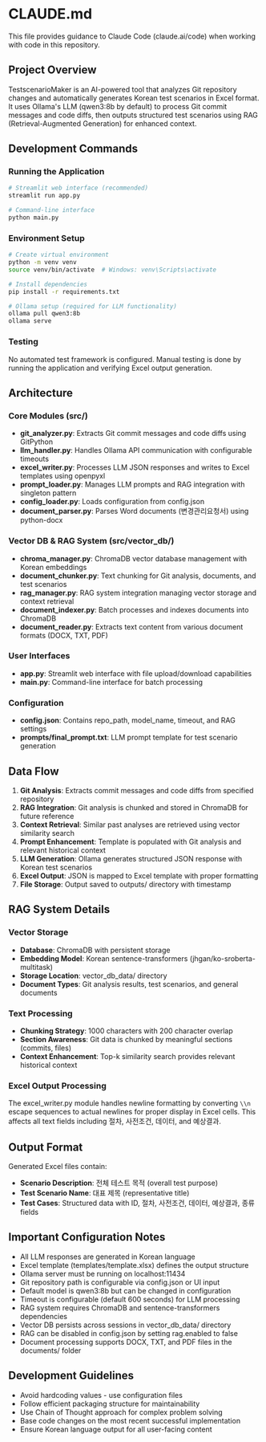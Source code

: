 # CLAUDE.md

This file provides guidance to Claude Code (claude.ai/code) when working with code in this repository.

## Project Overview

TestscenarioMaker is an AI-powered tool that analyzes Git repository changes and automatically generates Korean test scenarios in Excel format. It uses Ollama's LLM (qwen3:8b by default) to process Git commit messages and code diffs, then outputs structured test scenarios using RAG (Retrieval-Augmented Generation) for enhanced context.

## Development Commands

### Running the Application
```bash
# Streamlit web interface (recommended)
streamlit run app.py

# Command-line interface
python main.py
```

### Environment Setup
```bash
# Create virtual environment
python -m venv venv
source venv/bin/activate  # Windows: venv\Scripts\activate

# Install dependencies
pip install -r requirements.txt

# Ollama setup (required for LLM functionality)
ollama pull qwen3:8b
ollama serve
```

### Testing
No automated test framework is configured. Manual testing is done by running the application and verifying Excel output generation.

## Architecture

### Core Modules (src/)
- **git_analyzer.py**: Extracts Git commit messages and code diffs using GitPython
- **llm_handler.py**: Handles Ollama API communication with configurable timeouts
- **excel_writer.py**: Processes LLM JSON responses and writes to Excel templates using openpyxl
- **prompt_loader.py**: Manages LLM prompts and RAG integration with singleton pattern
- **config_loader.py**: Loads configuration from config.json
- **document_parser.py**: Parses Word documents (변경관리요청서) using python-docx

### Vector DB & RAG System (src/vector_db/)
- **chroma_manager.py**: ChromaDB vector database management with Korean embeddings
- **document_chunker.py**: Text chunking for Git analysis, documents, and test scenarios
- **rag_manager.py**: RAG system integration managing vector storage and context retrieval
- **document_indexer.py**: Batch processes and indexes documents into ChromaDB
- **document_reader.py**: Extracts text content from various document formats (DOCX, TXT, PDF)

### User Interfaces  
- **app.py**: Streamlit web interface with file upload/download capabilities
- **main.py**: Command-line interface for batch processing

### Configuration
- **config.json**: Contains repo_path, model_name, timeout, and RAG settings
- **prompts/final_prompt.txt**: LLM prompt template for test scenario generation

## Data Flow

1. **Git Analysis**: Extracts commit messages and code diffs from specified repository
2. **RAG Integration**: Git analysis is chunked and stored in ChromaDB for future reference
3. **Context Retrieval**: Similar past analyses are retrieved using vector similarity search
4. **Prompt Enhancement**: Template is populated with Git analysis and relevant historical context
5. **LLM Generation**: Ollama generates structured JSON response with Korean test scenarios
6. **Excel Output**: JSON is mapped to Excel template with proper formatting
7. **File Storage**: Output saved to outputs/ directory with timestamp

## RAG System Details

### Vector Storage
- **Database**: ChromaDB with persistent storage
- **Embedding Model**: Korean sentence-transformers (jhgan/ko-sroberta-multitask)
- **Storage Location**: vector_db_data/ directory
- **Document Types**: Git analysis results, test scenarios, and general documents

### Text Processing
- **Chunking Strategy**: 1000 characters with 200 character overlap
- **Section Awareness**: Git data is chunked by meaningful sections (commits, files)
- **Context Enhancement**: Top-k similarity search provides relevant historical context

### Excel Output Processing
The excel_writer.py module handles newline formatting by converting `\\n` escape sequences to actual newlines for proper display in Excel cells. This affects all text fields including 절차, 사전조건, 데이터, and 예상결과.

## Output Format

Generated Excel files contain:
- **Scenario Description**: 전체 테스트 목적 (overall test purpose)
- **Test Scenario Name**: 대표 제목 (representative title)
- **Test Cases**: Structured data with ID, 절차, 사전조건, 데이터, 예상결과, 종류 fields

## Important Configuration Notes

- All LLM responses are generated in Korean language
- Excel template (templates/template.xlsx) defines the output structure
- Ollama server must be running on localhost:11434
- Git repository path is configurable via config.json or UI input
- Default model is qwen3:8b but can be changed in configuration
- Timeout is configurable (default 600 seconds) for LLM processing
- RAG system requires ChromaDB and sentence-transformers dependencies
- Vector DB persists across sessions in vector_db_data/ directory
- RAG can be disabled in config.json by setting rag.enabled to false
- Document processing supports DOCX, TXT, and PDF files in the documents/ folder

## Development Guidelines

- Avoid hardcoding values - use configuration files
- Follow efficient packaging structure for maintainability
- Use Chain of Thought approach for complex problem solving
- Base code changes on the most recent successful implementation
- Ensure Korean language output for all user-facing content